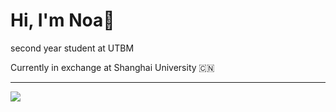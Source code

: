 # Hi, I'm Noa👋
second year student at UTBM

Currently in exchange at Shanghai University 🇨🇳 

<hr>
<img src="https://github-readme-stats.vercel.app/api/top-langs/?username=aonfu&theme=gruvbox&layout=compact"/>
<!--
**Aonfu/Aonfu** is a ✨ _special_ ✨ repository because its `README.md` (this file) appears on your GitHub profile.

Here are some ideas to get you started:

- 🔭 I’m currently working on ...
- 🌱 I’m currently learning ...
- 👯 I’m looking to collaborate on ...
- 🤔 I’m looking for help with ...
- 💬 Ask me about ...
- 📫 How to reach me: ...
- 😄 Pronouns: ...
- ⚡ Fun fact: ...
-->
